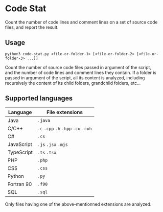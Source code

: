Code Stat
=========

Count the number of code lines and comment lines on a set of source code files, and report the result.


Usage
-----

```
python3 code-stat.py <file-or-folder-1> [<file-or-folder-2> [<file-or-folder-3> ...]]
```

Count the number of source code files passed in argument of the script, and the number of code lines
and comment lines they contain. If a folder is passed in argument of the script, all its content is
analyzed, including recursively the content of its child folders, grandchild folders, etc...


Supported languages
-------------------

Language   | File extensions
-----------|----------------
Java       | `.java`
C/C++      | `.c` `.cpp` `.h` `.hpp` `.cu` `.cuh`
C#         | `.cs`
JavaScript | `.js` `.jsx` `.mjs`
TypeScript | `.ts` `.tsx`
PHP        | `.php`
CSS        | `.css`
Python     | `.py`
Fortran 90 | `.f90`
SQL        | `.sql`

Only files having one of the above-mentionned extensions are analyzed.
